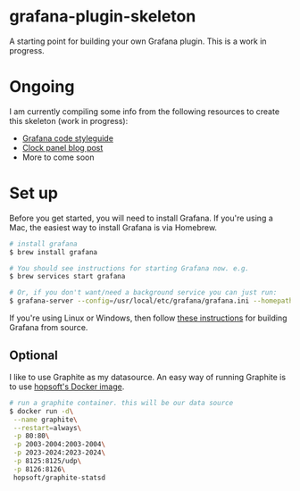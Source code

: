 # grafana-plugin-skeleton
A starting point for building your own Grafana plugin. This is a work in progress.

# Ongoing
I am currently compiling some info from the following resources to create this skeleton (work in progress):
* [Grafana code styleguide](http://docs.grafana.org/plugins/developing/code-styleguide/)
* [Clock panel blog post](https://grafana.com/blog/2016/04/08/timing-is-everything.-writing-the-clock-panel-plugin-for-grafana-3.0/)
* More to come soon


# Set up
Before you get started, you will need to install Grafana. If you're using a Mac, the easiest way to install Grafana is via Homebrew.

```bash
# install grafana
$ brew install grafana

# You should see instructions for starting Grafana now. e.g.
$ brew services start grafana

# Or, if you don't want/need a background service you can just run:
$ grafana-server --config=/usr/local/etc/grafana/grafana.ini --homepath /usr/local/share/grafana cfg:default.paths.logs=/usr/local/var/log/grafana cfg:default.paths.data=/usr/local/var/lib/grafana cfg:default.paths.plugins=/usr/local/var/lib/grafana/plugins

```

If you're using Linux or Windows, then follow [these instructions][grafana-build-from-src] for building Grafana from source.

[grafana-build-from-src]: http://docs.grafana.org/project/building_from_source/

## Optional
I like to use Graphite as my datasource. An easy way of running Graphite is to use [hopsoft's Docker image](https://github.com/hopsoft/docker-graphite-statsd).
```bash
# run a graphite container. this will be our data source
$ docker run -d\
 --name graphite\
 --restart=always\
 -p 80:80\
 -p 2003-2004:2003-2004\
 -p 2023-2024:2023-2024\
 -p 8125:8125/udp\
 -p 8126:8126\
 hopsoft/graphite-statsd
 ```


